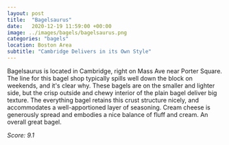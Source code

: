 ```yaml
---
layout: post
title:  "Bagelsaurus"
date:   2020-12-19 11:59:00 +00:00
image: ../images/bagels/bagelsaurus.png
categories: "bagels"
location: Boston Area
subtitle: "Cambridge Delivers in its Own Style"
---
```


Bagelsaurus is located in Cambridge, right on Mass Ave near Porter Square. The line for this bagel shop typically spills well down the block on weekends, and it's clear why. These bagels are on the smaller and lighter side, but the crisp outside and chewy interior of the plain bagel deliver big texture. The everything bagel retains this crust structure nicely, and accommodates a well-apportioned layer of seasoning. Cream cheese is generously spread and embodies a nice balance of fluff and cream. An overall great bagel.

*Score: 9.1*